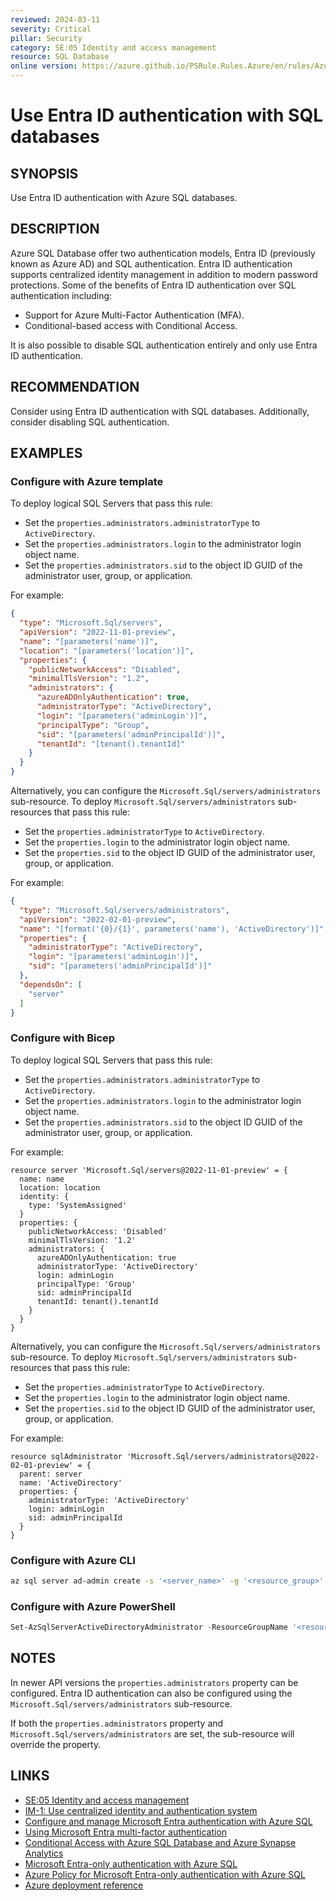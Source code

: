 ```yaml
---
reviewed: 2024-03-11
severity: Critical
pillar: Security
category: SE:05 Identity and access management
resource: SQL Database
online version: https://azure.github.io/PSRule.Rules.Azure/en/rules/Azure.SQL.AAD/
---
```


# Use Entra ID authentication with SQL databases

## SYNOPSIS

Use Entra ID authentication with Azure SQL databases.

## DESCRIPTION

Azure SQL Database offer two authentication models, Entra ID (previously known as Azure AD) and SQL authentication.
Entra ID authentication supports centralized identity management in addition to modern password protections.
Some of the benefits of Entra ID authentication over SQL authentication including:

- Support for Azure Multi-Factor Authentication (MFA).
- Conditional-based access with Conditional Access.

It is also possible to disable SQL authentication entirely and only use Entra ID authentication.

## RECOMMENDATION

Consider using Entra ID authentication with SQL databases.
Additionally, consider disabling SQL authentication.

## EXAMPLES

### Configure with Azure template

To deploy logical SQL Servers that pass this rule:

- Set the `properties.administrators.administratorType` to `ActiveDirectory`.
- Set the `properties.administrators.login` to the administrator login object name.
- Set the `properties.administrators.sid` to the object ID GUID of the administrator user, group, or application.

For example:

```json
{
  "type": "Microsoft.Sql/servers",
  "apiVersion": "2022-11-01-preview",
  "name": "[parameters('name')]",
  "location": "[parameters('location')]",
  "properties": {
    "publicNetworkAccess": "Disabled",
    "minimalTlsVersion": "1.2",
    "administrators": {
      "azureADOnlyAuthentication": true,
      "administratorType": "ActiveDirectory",
      "login": "[parameters('adminLogin')]",
      "principalType": "Group",
      "sid": "[parameters('adminPrincipalId')]",
      "tenantId": "[tenant().tenantId]"
    }
  }
}
```

Alternatively, you can configure the `Microsoft.Sql/servers/administrators` sub-resource.
To deploy `Microsoft.Sql/servers/administrators` sub-resources that pass this rule:

- Set the `properties.administratorType` to `ActiveDirectory`.
- Set the `properties.login` to the administrator login object name.
- Set the `properties.sid` to the object ID GUID of the administrator user, group, or application.

For example:

```json
{
  "type": "Microsoft.Sql/servers/administrators",
  "apiVersion": "2022-02-01-preview",
  "name": "[format('{0}/{1}', parameters('name'), 'ActiveDirectory')]",
  "properties": {
    "administratorType": "ActiveDirectory",
    "login": "[parameters('adminLogin')]",
    "sid": "[parameters('adminPrincipalId')]"
  },
  "dependsOn": [
    "server"
  ]
}
```

### Configure with Bicep

To deploy logical SQL Servers that pass this rule:

- Set the `properties.administrators.administratorType` to `ActiveDirectory`.
- Set the `properties.administrators.login` to the administrator login object name.
- Set the `properties.administrators.sid` to the object ID GUID of the administrator user, group, or application.

For example:

```bicep
resource server 'Microsoft.Sql/servers@2022-11-01-preview' = {
  name: name
  location: location
  identity: {
    type: 'SystemAssigned'
  }
  properties: {
    publicNetworkAccess: 'Disabled'
    minimalTlsVersion: '1.2'
    administrators: {
      azureADOnlyAuthentication: true
      administratorType: 'ActiveDirectory'
      login: adminLogin
      principalType: 'Group'
      sid: adminPrincipalId
      tenantId: tenant().tenantId
    }
  }
}
```

Alternatively, you can configure the `Microsoft.Sql/servers/administrators` sub-resource.
To deploy `Microsoft.Sql/servers/administrators` sub-resources that pass this rule:

- Set the `properties.administratorType` to `ActiveDirectory`.
- Set the `properties.login` to the administrator login object name.
- Set the `properties.sid` to the object ID GUID of the administrator user, group, or application.

For example:

```bicep
resource sqlAdministrator 'Microsoft.Sql/servers/administrators@2022-02-01-preview' = {
  parent: server
  name: 'ActiveDirectory'
  properties: {
    administratorType: 'ActiveDirectory'
    login: adminLogin
    sid: adminPrincipalId
  }
}
```

### Configure with Azure CLI

```bash
az sql server ad-admin create -s '<server_name>' -g '<resource_group>' -u '<user_name>' -i '<object_id>'
```

### Configure with Azure PowerShell

```powershell
Set-AzSqlServerActiveDirectoryAdministrator -ResourceGroupName '<resource_group>' -ServerName '<server_name>' -DisplayName '<user_name>'
```

## NOTES

In newer API versions the `properties.administrators` property can be configured.
Entra ID authentication can also be configured using the `Microsoft.Sql/servers/administrators` sub-resource.

If both the `properties.administrators` property and `Microsoft.Sql/servers/administrators` are set,
the sub-resource will override the property.

## LINKS

- [SE:05 Identity and access management](https://learn.microsoft.com/azure/well-architected/security/identity-access)
- [IM-1: Use centralized identity and authentication system](https://learn.microsoft.com/security/benchmark/azure/baselines/azure-sql-security-baseline#im-1-use-centralized-identity-and-authentication-system)
- [Configure and manage Microsoft Entra authentication with Azure SQL](https://learn.microsoft.com/azure/azure-sql/database/authentication-aad-configure)
- [Using Microsoft Entra multi-factor authentication](https://learn.microsoft.com/azure/azure-sql/database/authentication-mfa-ssms-overview)
- [Conditional Access with Azure SQL Database and Azure Synapse Analytics](https://learn.microsoft.com/azure/azure-sql/database/conditional-access-configure)
- [Microsoft Entra-only authentication with Azure SQL](https://learn.microsoft.com/azure/azure-sql/database/authentication-azure-ad-only-authentication)
- [Azure Policy for Microsoft Entra-only authentication with Azure SQL](https://learn.microsoft.com/azure/azure-sql/database/authentication-azure-ad-only-authentication-policy)
- [Azure deployment reference](https://learn.microsoft.com/azure/templates/microsoft.sql/servers)
